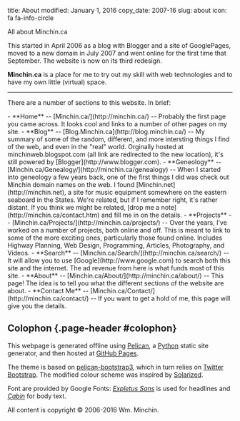 title: About
modified: January 1, 2016
copy_date: 2007-16
slug: about
icon: fa fa-info-circle

<!-- _ -->

<p class="lead" markdown=1>All about Minchin.ca</p>

This started in April 2006 as a blog with Blogger and a site of
GooglePages, moved to a new domain in July 2007 and went online for the
first time that September. The website is now on its third redesign.

**Minchin.ca** is a place for me to try out my skill with web
technologies and to have my own little (virtual) space.

* * * * *

There are a number of sections to this website. In brief:

<div class="real-list" markdown=1>
-   **Home** --
    [Minchin.ca/](http://minchin.ca/) --
    Probably the first page you came across. It looks cool and links to
    a number of other pages on my site.
-   **Blog** -- [Blog.Minchin.ca](http://blog.minchin.ca/) -- My summary
    of some of the random, different, and more intersting things I find
    of the web, and even in the "real" world. Orginally hosted at
    minchinweb.blogspot.com (all link are redirected to the new
    location), it's still powered by [Blogger](http://www.blogger.com).
-   **Geneology** --
    [Minchin.ca/Genealogy/](http://minchin.ca/genealogy) --
    When I started into geneology a few years back, one of the first
    things I did was check out Minchin domain names on the web. I found
    [Minchin.net](http://minchin.net), a site for music equipment
    somewhere on the eastern seaboard in the States. We're related, but
    if I remember right, it's rather distant. If you think we might be
    related, [drop me a note](http://minchin.ca/contact.htm) and
    fill me in on the details.
-   **Projects** -- [Minchin.ca/Projects/](http://minchin.ca/projects/) -- 
	Over the years, I’ve worked on a number of projects, both online and off.
	This is meant to link to some of the more exciting ones, particularly
	those found online. Includes Highway Planning, Web Design, Programming,
	Articles, Photography, and Videos.
-   **Search** -- [Minchin.ca/Search/](http://minchin.ca/search/) -- 
    It will allow you to use [Google](http://www.google.com) to search both
    this site and the internet. The ad revenue from here is what funds
    most of this site.
-   **About** --
    [Minchin.ca/About/](http://minchin.ca/about/) -- This
    page! The idea is to tell you what the different sections of the
    website are about.
-   **Contact Me** --
    [Minchin.ca/Contact/](http://minchin.ca/contact/) -- If
    you want to get a hold of me, this page will give you the details.
</div>
	
## Colophon {.page-header #colophon}

This webpage is generated offline using [Pelican](http://docs.getpelican.com/),
a [Python](https://www.python.org/) static site generator,
and then hosted at [GitHub Pages](http://pages.github.com/).

The theme is
based on [pelican-bootstrap3](https://github.com/DandyDev/pelican-bootstrap3),
which in turn relies on [Twitter Bootstrap](http://getbootstrap.com/).
The modified colour scheme was inspired
by [Solarized](http://ethanschoonover.com/solarized).

Font are provided by Google Fonts:
*[Expletus Sans](https://www.google.com/fonts/specimen/Expletus+Sans)* is used
for headlines and *[Cabin](https://www.google.com/fonts/specimen/Cabin)*
for body text.

All content is copyright &copy; 2006-2016 Wm. Minchin.
